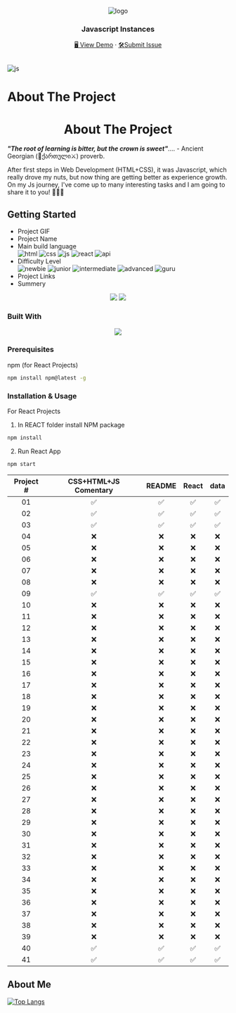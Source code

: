 <a name="readme-top"></a>
<div align="center">
 <img src="https://user-images.githubusercontent.com/79293287/230690583-935f9ece-4fc1-4f95-95e5-78fa5bf89b3e.png" alt="logo"><br/>
<h3 align="center">Javascript Instances</h3>
  <div align="center">
    <a href="https://gpx.ge/challenge/js/" target="_blank">🖥️ View Demo</a>
    ·
    <a href="https://github.com/tsotneforester/Javascript/issues">🛠Submit Issue</a>
  </div>
<br/>

</div>

![js](https://user-images.githubusercontent.com/79293287/230690681-18f9f658-7611-4280-aedf-088468960a12.gif)

# About The Project
<h1 align="center"> About The Project </h1> 

_**"The root of learning is bitter, but the crown is sweet"**_.... - Ancient Georgian (:bow_and_arrow:ქართული:crossed_swords:) proverb.

After first steps in Web Development (HTML+CSS), it was Javascript, which really drove my nuts, but now thing are getting better as experience growth. On my Js journey, I've come up to many interesting tasks and I am going to share it to you! :partying_face::partying_face::partying_face:

## Getting Started

- Project GIF
- Project Name
- Main build language  
![html](https://img.shields.io/badge/-HTML-6abecd "image")
![css](https://img.shields.io/badge/-CSS-3e54a3 "image")
![js](https://img.shields.io/badge/-Vanilla%20JS-cf6390 "image")
![react](https://img.shields.io/badge/-React-f4cf0c "image")
![api](https://img.shields.io/badge/-API-aad742 "image")
- Difficulty Level  
![newbie](https://img.shields.io/badge/%201%20-newbie-white?labelColor=6abecd "image")
![junior](https://img.shields.io/badge/%202%20-junior-white?labelColor=aad742 "image")
![intermediate](https://img.shields.io/badge/%203%20-intermediate-white?labelColor=f1b604 "image")
![advanced](https://img.shields.io/badge/%204%20-advanced-white?labelColor=bf4605 "image")
![guru](https://img.shields.io/badge/%205%20-guru-white?labelColor=ed2c49 "image")
- Project Links
- Summery

<div align="center">
 <img src="https://user-images.githubusercontent.com/79293287/230690673-ac25b7f0-b471-4be6-8c54-24f077d40c23.png" />
 <img src="https://user-images.githubusercontent.com/79293287/230690648-8c65bd88-363a-47dd-a97a-6f3ef3855a2b.png" />
</div>

### Built With

<p align="center">
  <a href="https://skillicons.dev">
    <img src="https://skills.thijs.gg/icons?i=js,html,css,sass,styledcomponents,react,codepen,figma,git,ps,vscode" />
  </a>
</p>


### Prerequisites
npm (for React Projects)
  ```sh
  npm install npm@latest -g
  ```

### Installation & Usage

For React Projects
  1. In REACT folder install NPM package
  ```sh
  npm install
  ```
  2. Run React App
  ```sh
  npm start
  ```

|Project #|CSS+HTML+JS Comentary |README|React|data|
|:--:| :-----: | :-----: |:-----: |:-----: |
|01|✅|✅|✅|✅|
|02|✅|✅|✅|✅|
|03|✅|✅|✅|✅|
|04|❌|❌|❌|❌|
|05|❌|❌|❌|❌|
|06|❌|❌|❌|❌|
|07|❌|❌|❌|❌|
|08|❌|❌|❌|❌|
|09|✅|✅|✅|✅|
|10|❌|❌|❌|❌|
|11|❌|❌|❌|❌|
|12|❌|❌|❌|❌|
|13|❌|❌|❌|❌|
|14|❌|❌|❌|❌|
|15|❌|❌|❌|❌|
|16|❌|❌|❌|❌|
|17|❌|❌|❌|❌|
|18|❌|❌|❌|❌|
|19|❌|❌|❌|❌|
|20|❌|❌|❌|❌|
|21|❌|❌|❌|❌|
|22|❌|❌|❌|❌|
|23|❌|❌|❌|❌|
|24|❌|❌|❌|❌|
|25|❌|❌|❌|❌|
|26|❌|❌|❌|❌|
|27|❌|❌|❌|❌|
|28|❌|❌|❌|❌|
|29|❌|❌|❌|❌|
|30|❌|❌|❌|❌|
|31|❌|❌|❌|❌|
|32|❌|❌|❌|❌|
|33|❌|❌|❌|❌|
|34|❌|❌|❌|❌|
|35|❌|❌|❌|❌|
|36|❌|❌|❌|❌|
|37|❌|❌|❌|❌|
|38|❌|❌|❌|❌|
|39|❌|❌|❌|❌|
|40|✅|✅|✅|✅|
|41|✅|✅|✅|✅|


## About Me

[![Top Langs](http://github-profile-summary-cards.vercel.app/api/cards/profile-details?username=tsotneforester&theme=github_dark)](https://github.com/anuraghazra/github-readme-stats)


<!-- https://home.aveek.io/GitHub-Profile-Badges/ -->

